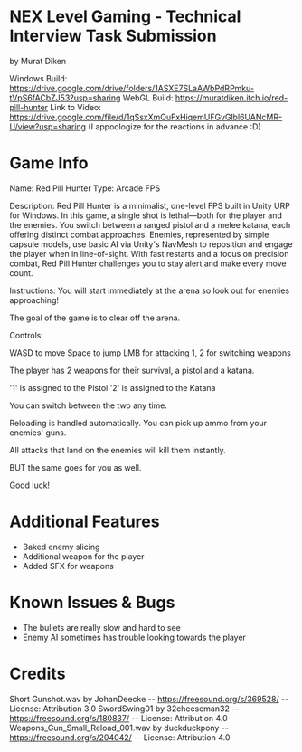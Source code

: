 # NEX Level Gaming - Technical Interview Task Submission
by Murat Diken

Windows Build: https://drive.google.com/drive/folders/1ASXE7SLaAWbPdRPmku-tVpS6fACbZJ53?usp=sharing
WebGL Build: https://muratdiken.itch.io/red-pill-hunter
Link to Video: https://drive.google.com/file/d/1qSsxXmQuFxHiqemUFGvGlbl6UANcMR-U/view?usp=sharing (I appoologize for the reactions in advance :D)

# Game Info

Name: Red Pill Hunter
Type: Arcade FPS

Description:
Red Pill Hunter is a minimalist, one-level FPS built in Unity URP for Windows. 
In this game, a single shot is lethal—both for the player and the enemies. 
You switch between a ranged pistol and a melee katana, each offering distinct combat approaches. 
Enemies, represented by simple capsule models, use basic AI via Unity's NavMesh to reposition and engage the player when in line-of-sight. 
With fast restarts and a focus on precision combat, Red Pill Hunter challenges you to stay alert and make every move count.

Instructions:
You will start immediately at the arena so look out for enemies approaching!

The goal of the game is to clear off the arena.

Controls:

WASD to move
Space to jump
LMB for attacking
1, 2 for switching weapons

The player has 2 weapons for their survival, a pistol and a katana.

'1' is assigned to the Pistol
'2' is assigned to the Katana

You can switch between the two any time.

Reloading is handled automatically. You can pick up ammo from your enemies' guns.

All attacks that land on the enemies will kill them instantly. 

BUT the same goes for you as well.

Good luck!

# Additional Features

- Baked enemy slicing
- Additional weapon for the player
- Added SFX for weapons


# Known Issues & Bugs
- The bullets are really slow and hard to see
- Enemy AI sometimes has trouble looking towards the player

# Credits
Short Gunshot.wav by JohanDeecke -- https://freesound.org/s/369528/ -- License: Attribution 3.0
SwordSwing01 by 32cheeseman32 -- https://freesound.org/s/180837/ -- License: Attribution 4.0
Weapons_Gun_Small_Reload_001.wav by duckduckpony -- https://freesound.org/s/204042/ -- License: Attribution 4.0

